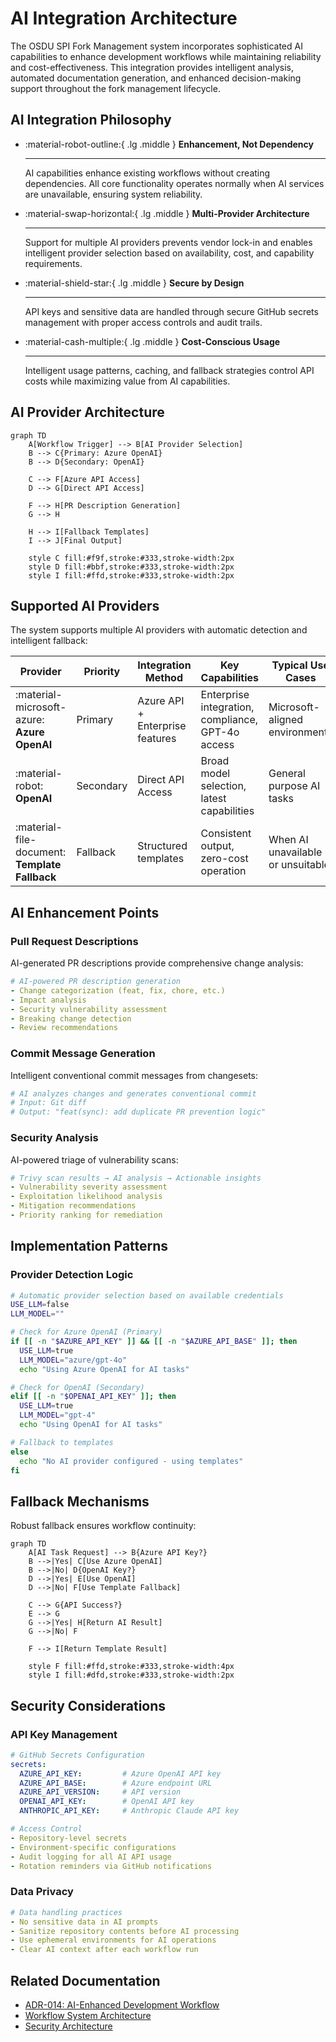 # AI Integration Architecture

The OSDU SPI Fork Management system incorporates sophisticated AI capabilities to enhance development workflows while maintaining reliability and cost-effectiveness. This integration provides intelligent analysis, automated documentation generation, and enhanced decision-making support throughout the fork management lifecycle.

## AI Integration Philosophy

<div class="grid cards" markdown>

-   :material-robot-outline:{ .lg .middle } **Enhancement, Not Dependency**

    ---

    AI capabilities enhance existing workflows without creating dependencies. All core functionality operates normally when AI services are unavailable, ensuring system reliability.

</div>

<div class="grid cards" markdown>

-   :material-swap-horizontal:{ .lg .middle } **Multi-Provider Architecture**

    ---

    Support for multiple AI providers prevents vendor lock-in and enables intelligent provider selection based on availability, cost, and capability requirements.

</div>

<div class="grid cards" markdown>

-   :material-shield-star:{ .lg .middle } **Secure by Design**

    ---

    API keys and sensitive data are handled through secure GitHub secrets management with proper access controls and audit trails.

</div>

<div class="grid cards" markdown>

-   :material-cash-multiple:{ .lg .middle } **Cost-Conscious Usage**

    ---

    Intelligent usage patterns, caching, and fallback strategies control API costs while maximizing value from AI capabilities.

</div>

## AI Provider Architecture

```mermaid
graph TD
    A[Workflow Trigger] --> B[AI Provider Selection]
    B --> C{Primary: Azure OpenAI}
    B --> D{Secondary: OpenAI}

    C --> F[Azure API Access]
    D --> G[Direct API Access]

    F --> H[PR Description Generation]
    G --> H

    H --> I[Fallback Templates]
    I --> J[Final Output]

    style C fill:#f9f,stroke:#333,stroke-width:2px
    style D fill:#bbf,stroke:#333,stroke-width:2px
    style I fill:#ffd,stroke:#333,stroke-width:2px
```

## Supported AI Providers

The system supports multiple AI providers with automatic detection and intelligent fallback:

| Provider | Priority | Integration Method | Key Capabilities | Typical Use Cases |
|----------|----------|-------------|---------------|---------------|
| :material-microsoft-azure: **Azure OpenAI** | Primary | Azure API + Enterprise features | Enterprise integration, compliance, GPT-4o access | Microsoft-aligned environments |
| :material-robot: **OpenAI** | Secondary | Direct API Access | Broad model selection, latest capabilities | General purpose AI tasks |
| :material-file-document: **Template Fallback** | Fallback | Structured templates | Consistent output, zero-cost operation | When AI unavailable or unsuitable |

## AI Enhancement Points

### Pull Request Descriptions

AI-generated PR descriptions provide comprehensive change analysis:

```yaml
# AI-powered PR description generation
- Change categorization (feat, fix, chore, etc.)
- Impact analysis
- Security vulnerability assessment
- Breaking change detection
- Review recommendations
```

### Commit Message Generation

Intelligent conventional commit messages from changesets:

```bash
# AI analyzes changes and generates conventional commit
# Input: Git diff
# Output: "feat(sync): add duplicate PR prevention logic"
```

### Security Analysis

AI-powered triage of vulnerability scans:

```yaml
# Trivy scan results → AI analysis → Actionable insights
- Vulnerability severity assessment
- Exploitation likelihood analysis
- Mitigation recommendations
- Priority ranking for remediation
```

## Implementation Patterns

### Provider Detection Logic

```bash
# Automatic provider selection based on available credentials
USE_LLM=false
LLM_MODEL=""

# Check for Azure OpenAI (Primary)
if [[ -n "$AZURE_API_KEY" ]] && [[ -n "$AZURE_API_BASE" ]]; then
  USE_LLM=true
  LLM_MODEL="azure/gpt-4o"
  echo "Using Azure OpenAI for AI tasks"

# Check for OpenAI (Secondary)
elif [[ -n "$OPENAI_API_KEY" ]]; then
  USE_LLM=true
  LLM_MODEL="gpt-4"
  echo "Using OpenAI for AI tasks"

# Fallback to templates
else
  echo "No AI provider configured - using templates"
fi
```


## Fallback Mechanisms

Robust fallback ensures workflow continuity:

```mermaid
graph TD
    A[AI Task Request] --> B{Azure API Key?}
    B -->|Yes| C[Use Azure OpenAI]
    B -->|No| D{OpenAI Key?}
    D -->|Yes| E[Use OpenAI]
    D -->|No| F[Use Template Fallback]

    C --> G{API Success?}
    E --> G
    G -->|Yes| H[Return AI Result]
    G -->|No| F

    F --> I[Return Template Result]

    style F fill:#ffd,stroke:#333,stroke-width:4px
    style I fill:#dfd,stroke:#333,stroke-width:2px
```

## Security Considerations

### API Key Management

```yaml
# GitHub Secrets Configuration
secrets:
  AZURE_API_KEY:         # Azure OpenAI API key
  AZURE_API_BASE:        # Azure endpoint URL
  AZURE_API_VERSION:     # API version
  OPENAI_API_KEY:        # OpenAI API key
  ANTHROPIC_API_KEY:     # Anthropic Claude API key

# Access Control
- Repository-level secrets
- Environment-specific configurations
- Audit logging for all AI API usage
- Rotation reminders via GitHub notifications
```

### Data Privacy

```yaml
# Data handling practices
- No sensitive data in AI prompts
- Sanitize repository contents before AI processing
- Use ephemeral environments for AI operations
- Clear AI context after each workflow run
```


## Related Documentation

- [ADR-014: AI-Enhanced Development Workflow](../decisions/adr_014_ai_integration.md)
- [Workflow System Architecture](./workflow_system.md)
- [Security Architecture](./security.md)